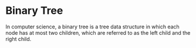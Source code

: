 # Binary Tree

In computer science, a binary tree is a tree data structure in which each node has at most two children, which are referred to as the left child and the right child.